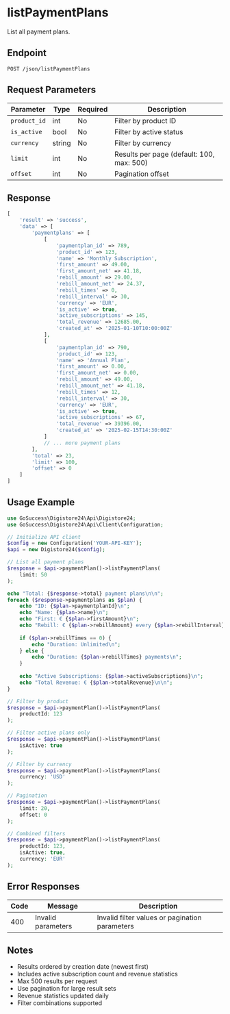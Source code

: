 # listPaymentPlans

List all payment plans.

## Endpoint

```
POST /json/listPaymentPlans
```

## Request Parameters

| Parameter | Type | Required | Description |
|-----------|------|----------|-------------|
| `product_id` | int | No | Filter by product ID |
| `is_active` | bool | No | Filter by active status |
| `currency` | string | No | Filter by currency |
| `limit` | int | No | Results per page (default: 100, max: 500) |
| `offset` | int | No | Pagination offset |

## Response

```php
[
    'result' => 'success',
    'data' => [
        'paymentplans' => [
            [
                'paymentplan_id' => 789,
                'product_id' => 123,
                'name' => 'Monthly Subscription',
                'first_amount' => 49.00,
                'first_amount_net' => 41.18,
                'rebill_amount' => 29.00,
                'rebill_amount_net' => 24.37,
                'rebill_times' => 0,
                'rebill_interval' => 30,
                'currency' => 'EUR',
                'is_active' => true,
                'active_subscriptions' => 145,
                'total_revenue' => 12685.00,
                'created_at' => '2025-01-10T10:00:00Z'
            ],
            [
                'paymentplan_id' => 790,
                'product_id' => 123,
                'name' => 'Annual Plan',
                'first_amount' => 0.00,
                'first_amount_net' => 0.00,
                'rebill_amount' => 49.00,
                'rebill_amount_net' => 41.18,
                'rebill_times' => 12,
                'rebill_interval' => 30,
                'currency' => 'EUR',
                'is_active' => true,
                'active_subscriptions' => 67,
                'total_revenue' => 39396.00,
                'created_at' => '2025-02-15T14:30:00Z'
            ]
            // ... more payment plans
        ],
        'total' => 23,
        'limit' => 100,
        'offset' => 0
    ]
]
```

## Usage Example

```php
use GoSuccess\Digistore24\Api\Digistore24;
use GoSuccess\Digistore24\Api\Client\Configuration;

// Initialize API client
$config = new Configuration('YOUR-API-KEY');
$api = new Digistore24($config);

// List all payment plans
$response = $api->paymentPlan()->listPaymentPlans(
    limit: 50
);

echo "Total: {$response->total} payment plans\n\n";
foreach ($response->paymentplans as $plan) {
    echo "ID: {$plan->paymentplanId}\n";
    echo "Name: {$plan->name}\n";
    echo "First: € {$plan->firstAmount}\n";
    echo "Rebill: € {$plan->rebillAmount} every {$plan->rebillInterval} days\n";
    
    if ($plan->rebillTimes == 0) {
        echo "Duration: Unlimited\n";
    } else {
        echo "Duration: {$plan->rebillTimes} payments\n";
    }
    
    echo "Active Subscriptions: {$plan->activeSubscriptions}\n";
    echo "Total Revenue: € {$plan->totalRevenue}\n\n";
}

// Filter by product
$response = $api->paymentPlan()->listPaymentPlans(
    productId: 123
);

// Filter active plans only
$response = $api->paymentPlan()->listPaymentPlans(
    isActive: true
);

// Filter by currency
$response = $api->paymentPlan()->listPaymentPlans(
    currency: 'USD'
);

// Pagination
$response = $api->paymentPlan()->listPaymentPlans(
    limit: 20,
    offset: 0
);

// Combined filters
$response = $api->paymentPlan()->listPaymentPlans(
    productId: 123,
    isActive: true,
    currency: 'EUR'
);
```

## Error Responses

| Code | Message | Description |
|------|---------|-------------|
| 400 | Invalid parameters | Invalid filter values or pagination parameters |

## Notes

- Results ordered by creation date (newest first)
- Includes active subscription count and revenue statistics
- Max 500 results per request
- Use pagination for large result sets
- Revenue statistics updated daily
- Filter combinations supported

